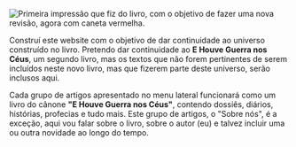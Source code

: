 ![Primeira impressão que fiz do livro, com o objetivo de fazer uma nova revisão, agora com caneta vermelha.](e-houve-guerra-primeira-impressao-para-revisao.jpg)

Construí este website com o objetivo de dar continuidade ao universo construído no livro. Pretendo dar continuidade ao **E Houve Guerra nos Céus**, um segundo livro, mas os textos que não forem pertinentes de serem incluídos neste novo livro, mas que fizerem parte deste universo, serão inclusos aqui.

Cada grupo de artigos apresentado no menu lateral funcionará como um livro do cânone **"E Houve Guerra nos Céus"**, contendo dossiês, diários, histórias, profecias e tudo mais. Este grupo de artigos, o "Sobre nós", é a exceção, aqui vou falar sobre o livro, sobre o autor (eu) e talvez incluir uma ou outra novidade ao longo do tempo.
